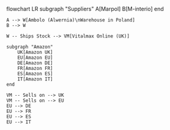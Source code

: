 flowchart LR
    subgraph "Suppliers"
        A[Marpol]
        B[M-interio]
    end
    
    A --> W[Ambolo (Alwernia)\nWarehouse in Poland]
    B --> W
    
    W -- Ships Stock --> VM[Vitalmax Online (UK)]
    
    subgraph "Amazon"
        UK[Amazon UK]
        EU[Amazon EU]
        DE[Amazon DE]
        FR[Amazon FR]
        ES[Amazon ES]
        IT[Amazon IT]
    end
    
    VM -- Sells on --> UK
    VM -- Sells on --> EU
    EU --> DE
    EU --> FR
    EU --> ES
    EU --> IT
